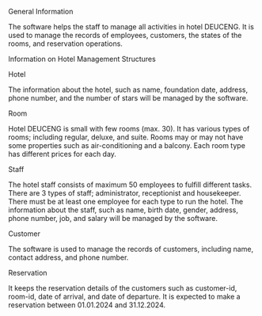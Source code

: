 General Information
 
The software helps the staff to manage all activities in hotel DEUCENG. It is used to manage the records of employees, customers, the states of the rooms, and reservation operations.

Information on Hotel Management Structures
 
 
Hotel
 
The information about the hotel, such as name, foundation date, address, phone number, and the number of stars will be managed by the software. 

 
Room
 
Hotel DEUCENG is small with few rooms (max. 30). It has various types of rooms; including regular, deluxe, and suite. Rooms may or may not have some properties such as air-conditioning and a balcony. Each room type has different prices for each day. 

 
Staff
 
The hotel staff consists of maximum 50 employees to fulfill different tasks. There are 3 types of staff; administrator, receptionist and housekeeper. There must be at least one employee for each type to run the hotel. The information about the staff, such as name, birth date, gender, address, phone number, job, and salary will be managed by the software.

 
Customer
 
The software is used to manage the records of customers, including name, contact address, and phone number.

 
Reservation 
 
It keeps the reservation details of the customers such as customer-id, room-id, date of arrival, and date of departure. It is expected to make a reservation between 01.01.2024 and 31.12.2024. 

